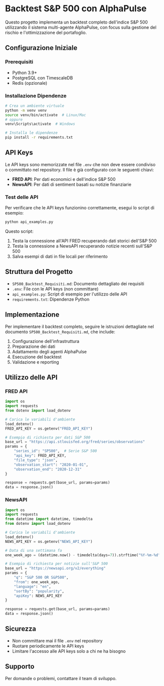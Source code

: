 # Backtest S&P 500 con AlphaPulse

Questo progetto implementa un backtest completo dell'indice S&P 500 utilizzando il sistema multi-agente AlphaPulse, con focus sulla gestione del rischio e l'ottimizzazione del portafoglio.

## Configurazione Iniziale

### Prerequisiti
- Python 3.9+
- PostgreSQL con TimescaleDB
- Redis (opzionale)

### Installazione Dipendenze

```bash
# Crea un ambiente virtuale
python -m venv venv
source venv/bin/activate  # Linux/Mac
# oppure
venv\Scripts\activate  # Windows

# Installa le dipendenze
pip install -r requirements.txt
```

## API Keys

Le API keys sono memorizzate nel file `.env` che non deve essere condiviso o committato nel repository. Il file è già configurato con le seguenti chiavi:

- **FRED API**: Per dati economici e dell'indice S&P 500
- **NewsAPI**: Per dati di sentiment basati su notizie finanziarie

### Test delle API

Per verificare che le API keys funzionino correttamente, esegui lo script di esempio:

```bash
python api_examples.py
```

Questo script:
1. Testa la connessione all'API FRED recuperando dati storici dell'S&P 500
2. Testa la connessione a NewsAPI recuperando notizie recenti sull'S&P 500
3. Salva esempi di dati in file locali per riferimento

## Struttura del Progetto

- `SP500_Backtest_Requisiti.md`: Documento dettagliato dei requisiti
- `.env`: File con le API keys (non committare)
- `api_examples.py`: Script di esempio per l'utilizzo delle API
- `requirements.txt`: Dipendenze Python

## Implementazione

Per implementare il backtest completo, seguire le istruzioni dettagliate nel documento `SP500_Backtest_Requisiti.md`, che include:

1. Configurazione dell'infrastruttura
2. Preparazione dei dati
3. Adattamento degli agenti AlphaPulse
4. Esecuzione del backtest
5. Validazione e reporting

## Utilizzo delle API

### FRED API

```python
import os
import requests
from dotenv import load_dotenv

# Carica le variabili d'ambiente
load_dotenv()
FRED_API_KEY = os.getenv("FRED_API_KEY")

# Esempio di richiesta per dati S&P 500
base_url = "https://api.stlouisfed.org/fred/series/observations"
params = {
    "series_id": "SP500",  # Serie S&P 500
    "api_key": FRED_API_KEY,
    "file_type": "json",
    "observation_start": "2020-01-01",
    "observation_end": "2020-12-31"
}

response = requests.get(base_url, params=params)
data = response.json()
```

### NewsAPI

```python
import os
import requests
from datetime import datetime, timedelta
from dotenv import load_dotenv

# Carica le variabili d'ambiente
load_dotenv()
NEWS_API_KEY = os.getenv("NEWS_API_KEY")

# Data di una settimana fa
one_week_ago = (datetime.now() - timedelta(days=7)).strftime("%Y-%m-%d")

# Esempio di richiesta per notizie sull'S&P 500
base_url = "https://newsapi.org/v2/everything"
params = {
    "q": "S&P 500 OR S&P500",
    "from": one_week_ago,
    "language": "en",
    "sortBy": "popularity",
    "apiKey": NEWS_API_KEY
}

response = requests.get(base_url, params=params)
data = response.json()
```

## Sicurezza

- Non committare mai il file `.env` nel repository
- Ruotare periodicamente le API keys
- Limitare l'accesso alle API keys solo a chi ne ha bisogno

## Supporto

Per domande o problemi, contattare il team di sviluppo.